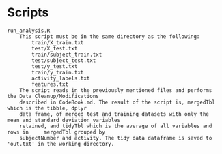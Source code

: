 # Scripts
	run_analysis.R
		This script must be in the same directory as the following:
			train/X_train.txt
			test/X_test.txt
			train/subject_train.txt
			test/subject_test.txt
			test/y_test.txt
			train/y_train.txt
			activity_labels.txt
			features.txt
		The script reads in the previously mentioned files and performs the Data Cleanup/Modifications
		described in CodeBook.md. The result of the script is, mergedTbl which is the tibble, dplyr 
		data frame, of merged test and training datasets with only the mean and standard deviation variables
		retained, and tidyTbl which is the average of all variables and rows in		mergedTbl grouped by 
		subjectNumber and activity.	The tidy data dataframe is saved to 'out.txt' in the working directory.